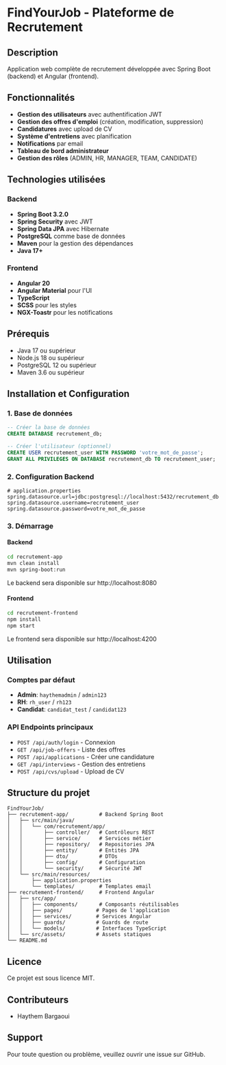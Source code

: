 # FindYourJob - Plateforme de Recrutement

## Description
Application web complète de recrutement développée avec Spring Boot (backend) et Angular (frontend).

## Fonctionnalités
- **Gestion des utilisateurs** avec authentification JWT
- **Gestion des offres d'emploi** (création, modification, suppression)
- **Candidatures** avec upload de CV
- **Système d'entretiens** avec planification
- **Notifications** par email
- **Tableau de bord administrateur**
- **Gestion des rôles** (ADMIN, HR, MANAGER, TEAM, CANDIDATE)

## Technologies utilisées

### Backend
- **Spring Boot 3.2.0**
- **Spring Security** avec JWT
- **Spring Data JPA** avec Hibernate
- **PostgreSQL** comme base de données
- **Maven** pour la gestion des dépendances
- **Java 17+**

### Frontend
- **Angular 20**
- **Angular Material** pour l'UI
- **TypeScript**
- **SCSS** pour les styles
- **NGX-Toastr** pour les notifications

## Prérequis
- Java 17 ou supérieur
- Node.js 18 ou supérieur
- PostgreSQL 12 ou supérieur
- Maven 3.6 ou supérieur

## Installation et Configuration

### 1. Base de données
```sql
-- Créer la base de données
CREATE DATABASE recrutement_db;

-- Créer l'utilisateur (optionnel)
CREATE USER recrutement_user WITH PASSWORD 'votre_mot_de_passe';
GRANT ALL PRIVILEGES ON DATABASE recrutement_db TO recrutement_user;
```

### 2. Configuration Backend
```properties
# application.properties
spring.datasource.url=jdbc:postgresql://localhost:5432/recrutement_db
spring.datasource.username=recrutement_user
spring.datasource.password=votre_mot_de_passe
```

### 3. Démarrage

#### Backend
```bash
cd recrutement-app
mvn clean install
mvn spring-boot:run
```
Le backend sera disponible sur http://localhost:8080

#### Frontend
```bash
cd recrutement-frontend
npm install
npm start
```
Le frontend sera disponible sur http://localhost:4200

## Utilisation

### Comptes par défaut
- **Admin**: `haythemadmin` / `admin123`
- **RH**: `rh_user` / `rh123`
- **Candidat**: `candidat_test` / `candidat123`

### API Endpoints principaux
- `POST /api/auth/login` - Connexion
- `GET /api/job-offers` - Liste des offres
- `POST /api/applications` - Créer une candidature
- `GET /api/interviews` - Gestion des entretiens
- `POST /api/cvs/upload` - Upload de CV

## Structure du projet

```
FindYourJob/
├── recrutement-app/          # Backend Spring Boot
│   ├── src/main/java/
│   │   └── com/recrutement/app/
│   │       ├── controller/   # Contrôleurs REST
│   │       ├── service/      # Services métier
│   │       ├── repository/   # Repositories JPA
│   │       ├── entity/       # Entités JPA
│   │       ├── dto/          # DTOs
│   │       ├── config/       # Configuration
│   │       └── security/     # Sécurité JWT
│   └── src/main/resources/
│       ├── application.properties
│       └── templates/        # Templates email
├── recrutement-frontend/     # Frontend Angular
│   ├── src/app/
│   │   ├── components/       # Composants réutilisables
│   │   ├── pages/           # Pages de l'application
│   │   ├── services/        # Services Angular
│   │   ├── guards/          # Guards de route
│   │   └── models/          # Interfaces TypeScript
│   └── src/assets/          # Assets statiques
└── README.md
```

## Licence
Ce projet est sous licence MIT.

## Contributeurs
- Haythem Bargaoui

## Support
Pour toute question ou problème, veuillez ouvrir une issue sur GitHub.
